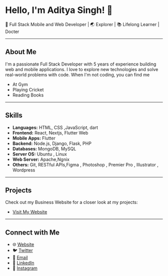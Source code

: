 # Hello, I'm Aditya Singh! 👋

🚀 Full Stack Mobile and Web Developer | 🌏 Explorer | 📚 Lifelong Learner | Docter

---

## About Me

I'm a passionate Full Stack Developer with 5 years of experience building web and mobile applications. I love to explore new technologies and solve real-world problems with code. When I'm not coding, you can find me 
- At Gym
- Playing Cricket
- Reading Books
  

---

## Skills

- **Languages:** HTML, CSS ,JavaScript, dart 
- **Frontend:** React, Nextjs, Flutter Web
- **Mobile Apps:** Flutter
- **Backend:** Node.js, Django, Flask, PHP
- **Databases:** MongoDB, MySQL
- **Server OS:** Ubuntu , Linux
- **Web Server:** Apache,Ngnix
- **Others:** Git, RESTful APIs,Figma , Photoshop , Premier Pro , Illustrator , Wordpress

---

## Projects

Check out my Business Website for a closer look at my projects:

- [Visit My Website](https://www.ogresto.com)

---

## Connect with Me

- 🌐 [Website](https://www.ogresto.com)
- 🐦 [Twitter](https://twitter.com/adityasingh_off)
- 📧 [Email](mailto:aditya@ogresto.com)
- 📝 [LinkedIn](https://www.linkedin.com/in/adityasinghborana/)
- 📲 [Instagram](https://www.instagram.com/doctor_who_codes/) 
